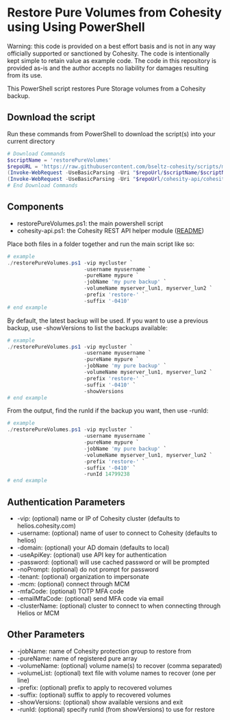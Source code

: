 # Restore Pure Volumes from Cohesity using Using PowerShell

Warning: this code is provided on a best effort basis and is not in any way officially supported or sanctioned by Cohesity. The code is intentionally kept simple to retain value as example code. The code in this repository is provided as-is and the author accepts no liability for damages resulting from its use.

This PowerShell script restores Pure Storage volumes from a Cohesity backup.

## Download the script

Run these commands from PowerShell to download the script(s) into your current directory

```powershell
# Download Commands
$scriptName = 'restorePureVolumes'
$repoURL = 'https://raw.githubusercontent.com/bseltz-cohesity/scripts/master/powershell'
(Invoke-WebRequest -UseBasicParsing -Uri "$repoUrl/$scriptName/$scriptName.ps1").content | Out-File "$scriptName.ps1"; (Get-Content "$scriptName.ps1") | Set-Content "$scriptName.ps1"
(Invoke-WebRequest -UseBasicParsing -Uri "$repoUrl/cohesity-api/cohesity-api.ps1").content | Out-File cohesity-api.ps1; (Get-Content cohesity-api.ps1) | Set-Content cohesity-api.ps1
# End Download Commands
```

## Components

* restorePureVolumes.ps1: the main powershell script
* cohesity-api.ps1: the Cohesity REST API helper module ([README](https://github.com/bseltz-cohesity/scripts/tree/master/powershell/cohesity-api))

Place both files in a folder together and run the main script like so:

```powershell
# example
./restorePureVolumes.ps1 -vip mycluster `
                         -username myusername `
                         -pureName mypure `
                         -jobName 'my pure backup' `
                         -volumeName myserver_lun1, myserver_lun2 `
                         -prefix 'restore-' `
                         -suffix '-0410'
# end example
```

By default, the latest backup will be used. If you want to use a previous backup, use -showVersions to list the backups available:

```powershell
# example
./restorePureVolumes.ps1 -vip mycluster `
                         -username myusername `
                         -pureName mypure `
                         -jobName 'my pure backup' `
                         -volumeName myserver_lun1, myserver_lun2 `
                         -prefix 'restore-' `
                         -suffix '-0410' `
                         -showVersions
# end example
```

From the output, find the runId if the backup you want, then use -runId:

```powershell
# example
./restorePureVolumes.ps1 -vip mycluster `
                         -username myusername `
                         -pureName mypure `
                         -jobName 'my pure backup' `
                         -volumeName myserver_lun1, myserver_lun2 `
                         -prefix 'restore-' `
                         -suffix '-0410' `
                         -runId 14799238
# end example
```

## Authentication Parameters

* -vip: (optional) name or IP of Cohesity cluster (defaults to helios.cohesity.com)
* -username: (optional) name of user to connect to Cohesity (defaults to helios)
* -domain: (optional) your AD domain (defaults to local)
* -useApiKey: (optional) use API key for authentication
* -password: (optional) will use cached password or will be prompted
* -noPrompt: (optional) do not prompt for password
* -tenant: (optional) organization to impersonate
* -mcm: (optional) connect through MCM
* -mfaCode: (optional) TOTP MFA code
* -emailMfaCode: (optional) send MFA code via email
* -clusterName: (optional) cluster to connect to when connecting through Helios or MCM

## Other Parameters

* -jobName: name of Cohesity protection group to restore from
* -pureName: name of registered pure array
* -volumeName: (optional) volume name(s) to recover (comma separated)
* -volumeList: (optional) text file with volume names to recover (one per line)
* -prefix: (optional) prefix to apply to recovered volumes
* -suffix: (optional) suffix to apply to recovered volumes
* -showVersions: (optional) show available versions and exit
* -runId: (optional) specify runId (from showVersions) to use for restore
